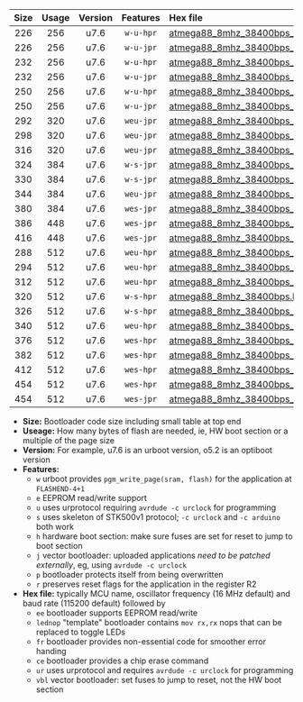 |Size|Usage|Version|Features|Hex file|
|:-:|:-:|:-:|:-:|:--|
|226|256|u7.6|`w-u-hpr`|[atmega88_8mhz_38400bps_ur.hex](https://raw.githubusercontent.com/stefanrueger/urboot/main/atmega88_8mhz_38400bps_ur.hex)|
|226|256|u7.6|`w-u-jpr`|[atmega88_8mhz_38400bps_ur_vbl.hex](https://raw.githubusercontent.com/stefanrueger/urboot/main/atmega88_8mhz_38400bps_ur_vbl.hex)|
|232|256|u7.6|`w-u-hpr`|[atmega88_8mhz_38400bps_lednop_ur.hex](https://raw.githubusercontent.com/stefanrueger/urboot/main/atmega88_8mhz_38400bps_lednop_ur.hex)|
|232|256|u7.6|`w-u-jpr`|[atmega88_8mhz_38400bps_lednop_ur_vbl.hex](https://raw.githubusercontent.com/stefanrueger/urboot/main/atmega88_8mhz_38400bps_lednop_ur_vbl.hex)|
|250|256|u7.6|`w-u-hpr`|[atmega88_8mhz_38400bps_lednop_fr_ur.hex](https://raw.githubusercontent.com/stefanrueger/urboot/main/atmega88_8mhz_38400bps_lednop_fr_ur.hex)|
|250|256|u7.6|`w-u-jpr`|[atmega88_8mhz_38400bps_lednop_fr_ur_vbl.hex](https://raw.githubusercontent.com/stefanrueger/urboot/main/atmega88_8mhz_38400bps_lednop_fr_ur_vbl.hex)|
|292|320|u7.6|`weu-jpr`|[atmega88_8mhz_38400bps_ee_ur_vbl.hex](https://raw.githubusercontent.com/stefanrueger/urboot/main/atmega88_8mhz_38400bps_ee_ur_vbl.hex)|
|298|320|u7.6|`weu-jpr`|[atmega88_8mhz_38400bps_ee_lednop_ur_vbl.hex](https://raw.githubusercontent.com/stefanrueger/urboot/main/atmega88_8mhz_38400bps_ee_lednop_ur_vbl.hex)|
|316|320|u7.6|`weu-jpr`|[atmega88_8mhz_38400bps_ee_lednop_fr_ur_vbl.hex](https://raw.githubusercontent.com/stefanrueger/urboot/main/atmega88_8mhz_38400bps_ee_lednop_fr_ur_vbl.hex)|
|324|384|u7.6|`w-s-jpr`|[atmega88_8mhz_38400bps_vbl.hex](https://raw.githubusercontent.com/stefanrueger/urboot/main/atmega88_8mhz_38400bps_vbl.hex)|
|330|384|u7.6|`w-s-jpr`|[atmega88_8mhz_38400bps_lednop_vbl.hex](https://raw.githubusercontent.com/stefanrueger/urboot/main/atmega88_8mhz_38400bps_lednop_vbl.hex)|
|344|384|u7.6|`weu-jpr`|[atmega88_8mhz_38400bps_ee_lednop_fr_ce_ur_vbl.hex](https://raw.githubusercontent.com/stefanrueger/urboot/main/atmega88_8mhz_38400bps_ee_lednop_fr_ce_ur_vbl.hex)|
|380|384|u7.6|`wes-jpr`|[atmega88_8mhz_38400bps_ee_vbl.hex](https://raw.githubusercontent.com/stefanrueger/urboot/main/atmega88_8mhz_38400bps_ee_vbl.hex)|
|386|448|u7.6|`wes-jpr`|[atmega88_8mhz_38400bps_ee_lednop_vbl.hex](https://raw.githubusercontent.com/stefanrueger/urboot/main/atmega88_8mhz_38400bps_ee_lednop_vbl.hex)|
|416|448|u7.6|`wes-jpr`|[atmega88_8mhz_38400bps_ee_lednop_fr_vbl.hex](https://raw.githubusercontent.com/stefanrueger/urboot/main/atmega88_8mhz_38400bps_ee_lednop_fr_vbl.hex)|
|288|512|u7.6|`weu-hpr`|[atmega88_8mhz_38400bps_ee_ur.hex](https://raw.githubusercontent.com/stefanrueger/urboot/main/atmega88_8mhz_38400bps_ee_ur.hex)|
|294|512|u7.6|`weu-hpr`|[atmega88_8mhz_38400bps_ee_lednop_ur.hex](https://raw.githubusercontent.com/stefanrueger/urboot/main/atmega88_8mhz_38400bps_ee_lednop_ur.hex)|
|312|512|u7.6|`weu-hpr`|[atmega88_8mhz_38400bps_ee_lednop_fr_ur.hex](https://raw.githubusercontent.com/stefanrueger/urboot/main/atmega88_8mhz_38400bps_ee_lednop_fr_ur.hex)|
|320|512|u7.6|`w-s-hpr`|[atmega88_8mhz_38400bps.hex](https://raw.githubusercontent.com/stefanrueger/urboot/main/atmega88_8mhz_38400bps.hex)|
|326|512|u7.6|`w-s-hpr`|[atmega88_8mhz_38400bps_lednop.hex](https://raw.githubusercontent.com/stefanrueger/urboot/main/atmega88_8mhz_38400bps_lednop.hex)|
|340|512|u7.6|`weu-hpr`|[atmega88_8mhz_38400bps_ee_lednop_fr_ce_ur.hex](https://raw.githubusercontent.com/stefanrueger/urboot/main/atmega88_8mhz_38400bps_ee_lednop_fr_ce_ur.hex)|
|376|512|u7.6|`wes-hpr`|[atmega88_8mhz_38400bps_ee.hex](https://raw.githubusercontent.com/stefanrueger/urboot/main/atmega88_8mhz_38400bps_ee.hex)|
|382|512|u7.6|`wes-hpr`|[atmega88_8mhz_38400bps_ee_lednop.hex](https://raw.githubusercontent.com/stefanrueger/urboot/main/atmega88_8mhz_38400bps_ee_lednop.hex)|
|412|512|u7.6|`wes-hpr`|[atmega88_8mhz_38400bps_ee_lednop_fr.hex](https://raw.githubusercontent.com/stefanrueger/urboot/main/atmega88_8mhz_38400bps_ee_lednop_fr.hex)|
|454|512|u7.6|`wes-hpr`|[atmega88_8mhz_38400bps_ee_lednop_fr_ce.hex](https://raw.githubusercontent.com/stefanrueger/urboot/main/atmega88_8mhz_38400bps_ee_lednop_fr_ce.hex)|
|454|512|u7.6|`wes-jpr`|[atmega88_8mhz_38400bps_ee_lednop_fr_ce_vbl.hex](https://raw.githubusercontent.com/stefanrueger/urboot/main/atmega88_8mhz_38400bps_ee_lednop_fr_ce_vbl.hex)|

- **Size:** Bootloader code size including small table at top end
- **Useage:** How many bytes of flash are needed, ie, HW boot section or a multiple of the page size
- **Version:** For example, u7.6 is an urboot version, o5.2 is an optiboot version
- **Features:**
  + `w` urboot provides `pgm_write_page(sram, flash)` for the application at `FLASHEND-4+1`
  + `e` EEPROM read/write support
  + `u` uses urprotocol requiring `avrdude -c urclock` for programming
  + `s` uses skeleton of STK500v1 protocol; `-c urclock` and `-c arduino` both work
  + `h` hardware boot section: make sure fuses are set for reset to jump to boot section
  + `j` vector bootloader: uploaded applications *need to be patched externally*, eg, using `avrdude -c urclock`
  + `p` bootloader protects itself from being overwritten
  + `r` preserves reset flags for the application in the register R2
- **Hex file:** typically MCU name, oscillator frequency (16 MHz default) and baud rate (115200 default) followed by
  + `ee` bootloader supports EEPROM read/write
  + `lednop` "template" bootloader contains `mov rx,rx` nops that can be replaced to toggle LEDs
  + `fr` bootloader provides non-essential code for smoother error handing
  + `ce` bootloader provides a chip erase command
  + `ur` uses urprotocol and requires `avrdude -c urclock` for programming
  + `vbl` vector bootloader: set fuses to jump to reset, not the HW boot section

